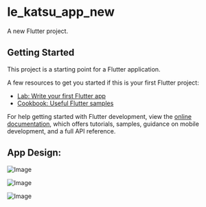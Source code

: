 # le_katsu_app_new

A new Flutter project.

## Getting Started

This project is a starting point for a Flutter application.

A few resources to get you started if this is your first Flutter project:

- [Lab: Write your first Flutter app](https://docs.flutter.dev/get-started/codelab)
- [Cookbook: Useful Flutter samples](https://docs.flutter.dev/cookbook)

For help getting started with Flutter development, view the
[online documentation](https://docs.flutter.dev/), which offers tutorials,
samples, guidance on mobile development, and a full API reference.

## App Design:
![Image](https://github.com/user-attachments/assets/dcc6dc8a-abf1-44bc-91dc-6cee7c76cef0)

![Image](https://github.com/user-attachments/assets/cfa94a6e-979e-4c72-8994-619301355f98)

![Image](https://github.com/user-attachments/assets/d116f283-fd78-4315-9c43-43c72445c7ae)


